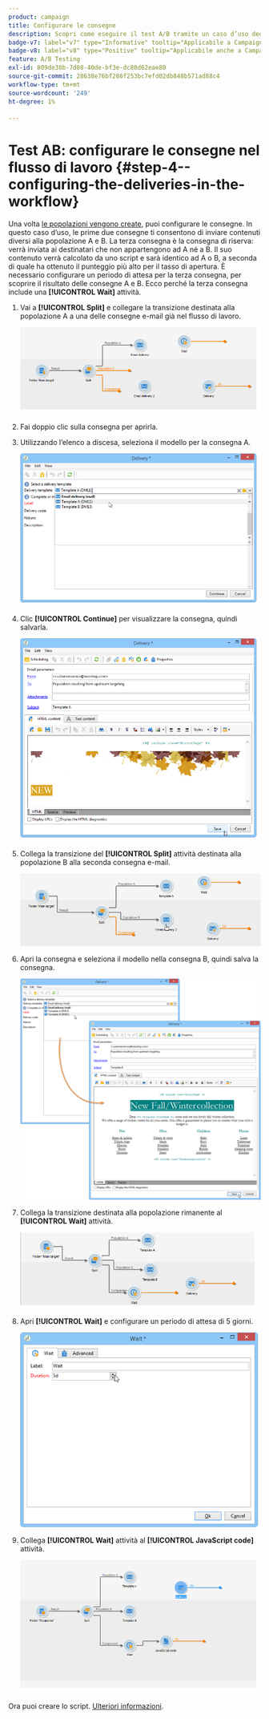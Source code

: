 ```yaml
---
product: campaign
title: Configurare le consegne
description: Scopri come eseguire il test A/B tramite un caso d’uso dedicato
badge-v7: label="v7" type="Informative" tooltip="Applicabile a Campaign Classic v7"
badge-v8: label="v8" type="Positive" tooltip="Applicabile anche a Campaign v8"
feature: A/B Testing
exl-id: 809de30b-7d08-40de-bf3e-dc80d62eae80
source-git-commit: 28638e76bf286f253bc7efd02db848b571ad88c4
workflow-type: tm+mt
source-wordcount: '249'
ht-degree: 1%

---
```


# Test AB: configurare le consegne nel flusso di lavoro {#step-4--configuring-the-deliveries-in-the-workflow}

Una volta [le popolazioni vengono create](a-b-testing-uc-population-samples.md), puoi configurare le consegne. In questo caso d’uso, le prime due consegne ti consentono di inviare contenuti diversi alla popolazione A e B. La terza consegna è la consegna di riserva: verrà inviata ai destinatari che non appartengono ad A né a B. Il suo contenuto verrà calcolato da uno script e sarà identico ad A o B, a seconda di quale ha ottenuto il punteggio più alto per il tasso di apertura. È necessario configurare un periodo di attesa per la terza consegna, per scoprire il risultato delle consegne A e B. Ecco perché la terza consegna include una **[!UICONTROL Wait]** attività.

1. Vai a **[!UICONTROL Split]** e collegare la transizione destinata alla popolazione A a una delle consegne e-mail già nel flusso di lavoro.

   ![](assets/use_case_abtesting_createdeliveries_001.png)

1. Fai doppio clic sulla consegna per aprirla.
1. Utilizzando l’elenco a discesa, seleziona il modello per la consegna A.

   ![](assets/use_case_abtesting_createdeliveries_003.png)

1. Clic **[!UICONTROL Continue]** per visualizzare la consegna, quindi salvarla.

   ![](assets/use_case_abtesting_createdeliveries_002.png)

1. Collega la transizione del **[!UICONTROL Split]** attività destinata alla popolazione B alla seconda consegna e-mail.

   ![](assets/use_case_abtesting_createdeliveries_004.png)

1. Apri la consegna e seleziona il modello nella consegna B, quindi salva la consegna.

   ![](assets/use_case_abtesting_createdeliveries_005.png)

1. Collega la transizione destinata alla popolazione rimanente al **[!UICONTROL Wait]** attività.

   ![](assets/use_case_abtesting_createdeliveries_006.png)

1. Apri **[!UICONTROL Wait]** e configurare un periodo di attesa di 5 giorni.

   ![](assets/use_case_abtesting_createdeliveries_007.png)

1. Collega **[!UICONTROL Wait]** attività al **[!UICONTROL JavaScript code]** attività.

   ![](assets/use_case_abtesting_createdeliveries_008.png)

Ora puoi creare lo script. [Ulteriori informazioni](a-b-testing-uc-script.md).
